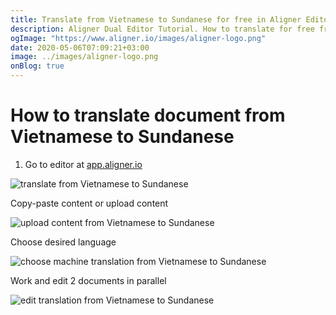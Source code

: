```yaml
---
title: Translate from Vietnamese to Sundanese for free in Aligner Editor
description: Aligner Dual Editor Tutorial. How to translate for free from Vietnamese to Sundanese. Aligner is multilingual document management platform. 
ogImage: "https://www.aligner.io/images/aligner-logo.png"
date: 2020-05-06T07:09:21+03:00
image: ../images/aligner-logo.png
onBlog: true
---
```


# How to translate document from Vietnamese to Sundanese

1. Go to editor at [app.aligner.io](https://app.aligner.io "Aligner App web page")

![translate from Vietnamese to Sundanese](../aligner-blank-editor.png "translate from Vietnamese to Sundanese")

Copy-paste content or upload content

![upload content from Vietnamese to Sundanese](../aligner-uploaded-document.png "upload content from Vietnamese to Sundanese")

Choose desired language

![choose machine translation from Vietnamese to Sundanese](../aligner-language-dropdown.png "choose machine translation from Vietnamese to Sundanese")

Work and edit 2 documents in parallel

![edit translation from Vietnamese to Sundanese](../aligner-double-sitded-editor.png "edit translation from Vietnamese to Sundanese")

